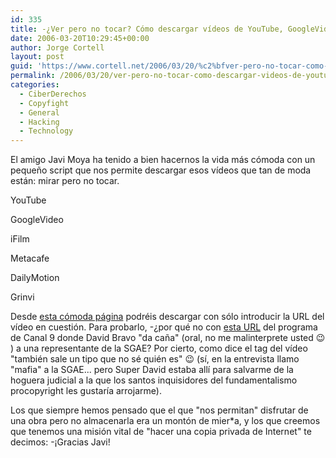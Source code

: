 ```yaml
---
id: 335
title: -¿Ver pero no tocar? Cómo descargar ví­deos de YouTube, GoogleVideo, etc
date: 2006-03-20T10:29:45+00:00
author: Jorge Cortell
layout: post
guid: 'https://www.cortell.net/2006/03/20/%c2%bfver-pero-no-tocar-como-descargar-videos-de-youtube-googlevideo-etc/'
permalink: /2006/03/20/ver-pero-no-tocar-como-descargar-videos-de-youtube-googlevideo-etc/
categories:
  - CiberDerechos
  - Copyfight
  - General
  - Hacking
  - Technology
---
```

El amigo Javi Moya ha tenido a bien hacernos la vida más cómoda con un pequeño script que nos permite descargar esos ví­deos que tan de moda están: mirar pero no tocar.

YouTube
  
GoogleVideo
  
iFilm
  
Metacafe
  
DailyMotion
  
Grinvi

Desde [esta cómoda página](https://javimoya.com/blog/youtube.php) podréis descargar con sólo introducir la URL del ví­deo en cuestión. Para probarlo, -¿por qué no con [esta URL](https://youtube.com/watch?v=beFxvwEMQFU) del programa de Canal 9 donde David Bravo "da caña" (oral, no me malinterprete usted 😉 ) a una representante de la SGAE? Por cierto, como dice el tag del ví­deo "también sale un tipo que no sé quién es" 😉 (sí­, en la entrevista llamo "mafia" a la SGAE... pero Super David estaba allí­ para salvarme de la hoguera judicial a la que los santos inquisidores del fundamentalismo procopyright les gustarí­a arrojarme).

Los que siempre hemos pensado que el que "nos permitan" disfrutar de una obra pero no almacenarla era un montón de mier*a, y los que creemos que tenemos una misión vital de "hacer una copia privada de Internet" te decimos: -¡Gracias Javi!